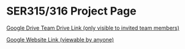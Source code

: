 <h1>SER315/316 Project Page</h1>

<a href="https://drive.google.com/drive/u/3/folders/0ALw9KwbkeQH2Uk9PVA">Google Drive Team Drive Link (only visible to invited team members)</a>

<a href="https://sites.google.com/s/0B922OINGdO4ibFQ4RGwtdlJya0U/edit?userId=111925815597651503604&usp=sharing">Google Website Link (viewable by anyone)</a>
